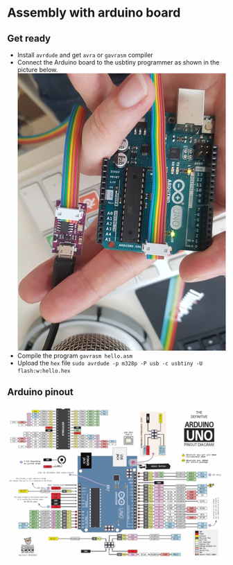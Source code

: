 # Assembly with arduino board

## Get ready

- Install `avrdude` and get `avra` or `gavrasm` compiler
- Connect the Arduino board to the usbtiny programmer as shown in the picture below.
![isp](isp2.jpg)
- Compile the program `gavrasm hello.asm`
- Upload the `hex` file `sudo avrdude -p m328p -P usb -c usbtiny -U flash:w:hello.hex`

## Arduino pinout

![pinout](uno.jpg)
